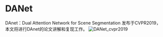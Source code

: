 # DANet
DAnet：Dual Attention Network for Scene Segmentation  发布于CVPR2019，本文将进行DAnet的论文讲解和复现工作。
![DANet_cvpr2019](https://user-images.githubusercontent.com/52816016/189250053-b5b4ca6e-18e2-4b88-9879-57d182098b70.png)
